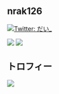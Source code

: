 ## nrak126
[![Twitter: だい_](https://img.shields.io/twitter/follow/nrak126?style=social)](https://twitter.com/yabe_ait)

<p>
  <img src="https://github-readme-stats.vercel.app/api/top-langs/?username=nrak126&layout=compact&&hide=HTML" />
  <img src="https://github-profile-summary-cards.vercel.app/api/cards/most-commit-language?username=nrak126" />
</p>

## トロフィー
<div>
  <a href="https://github.com/nrak126/github-profile-trophy">
    <img src="https://github-profile-trophy.vercel.app/?username=nrak126">
  </a>
</div>
